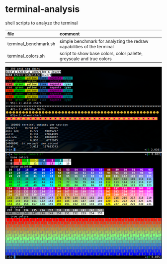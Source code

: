 # terminal-analysis

shell scripts to analyze the terminal

| file                  | comment                                                                |
| :-------------------- | :--------------------------------------------------------------------- |
| terminal_benchmark.sh | simple benchmark for analyzing the redraw capabilities of the terminal |
| terminal_colors.sh    | script to show base colors, color palette, greyscale and true colors   |

![colors](images/benchmark.png)
![colors](images/colors.png)
